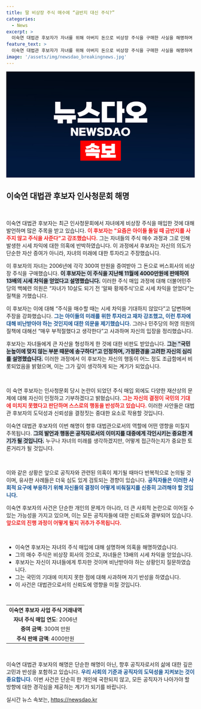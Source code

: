 ```yaml
---
title: 딸 비상장 주식 매수에 “금반지 대신 주식?”
categories:
  - News
excerpt: >
  이숙연 대법관 후보자가 자녀를 위해 아버지 돈으로 비상장 주식을 구매한 사실을 해명하며 아이들을 위한 투자라고 주장했습니다. 그러나 4000만원의 시세 차익에 대한 비판은 피할 수 없었습니다. 이 후보자의 발언이 논란을 일으키고 있습니다. 클릭하여 자세한 내용을 확인하세요!
feature_text: >
  이숙연 대법관 후보자가 자녀를 위해 아버지 돈으로 비상장 주식을 구매한 사실을 해명하며 아이들을 위한 투자라고 주장했습니다. 그러나 4000만원의 시세 차익에 대한 비판은 피할 수 없었습니다. 이 후보자의 발언이 논란을 일으키고 있습니다. 클릭하여 자세한 내용을 확인하세요!
image: '/assets/img/newsdao_breakingnews.jpg'
---
```


<p><img src="/assets/img/newsdao_breakingnews.jpg" alt="ontimetimes 속보" /></p>

<h2 data-ke-size="size26">이숙연 대법관 후보자 인사청문회 해명</h2>

<p data-ke-size="size16">&nbsp;</p>

<p>이숙연 대법관 후보자는 최근 인사청문회에서 자녀에게 비상장 주식을 매입한 것에 대해 발언하며 많은 주목을 받고 있습니다. <b><span style="color: #ee2323;">이 후보자는 "요즘은 아이들 돌일 때 금반지를 사주지 않고 주식을 사준다"고 강조했습니다.</span></b> 그는 자녀들의 주식 매수 과정과 그로 인해 발생한 시세 차익에 대한 의혹에 반박하였습니다. 이 과정에서 후보자는 자신의 의도가 단순한 자산 증여가 아니라, 자녀의 미래에 대한 투자라고 주장했습니다.</p>

<p>이 후보자의 자녀는 2006년에 각각 300여 만원을 증여받아 그 돈으로 버스회사의 비상장 주식을 구매했습니다. <b><span style="background-color: #21538527;">이 후보자는 이 주식을 지난해 11월에 4000만원에 판매하여 13배의 시세 차익을 얻었다고 설명했습니다.</span></b> 이러한 주식 매입 과정에 대해 더불어민주당의 백혜련 의원은 “자녀가 10살도 되기 전 ‘알짜 황제주식’으로 시세 차익을 얻었다”는 질책을 가했습니다.</p>

<p>이 후보자는 이에 대해 “주식을 매수할 때는 시세 차익을 기대하지 않았다”고 답변하며 주장을 강화했습니다. <b><span style="color: #1a5490;">그는 아이들의 미래를 위한 투자라고 재차 강조했고, 이런 투자에 대해 비난받아야 하는 것인지에 대한 의문을 제기했습니다.</span></b> 그러나 민주당의 허영 의원의 질책에 대해선 “매우 부적절했다고 생각한다”고 사과하며 자신의 입장을 정리했습니다.</p>

<p>후보자는 자녀들에게 큰 자산을 형성하게 한 것에 대한 비판도 받았습니다. <b><span style="background-color: #21538527;">그는 "국민 눈높이에 맞지 않는 부분 때문에 송구하다"고 인정하며, 가정환경을 고려한 자신의 심리를 설명했습니다.</span></b> 이러한 과정에서 이 후보자는 자신의 행동이 어느 정도 조급함에서 비롯되었음을 밝혔으며, 이는 그가 깊이 생각하게 되는 계기가 되었습니다.</p>

<p data-ke-size="size16">&nbsp;</p>

<p>이 숙연 후보자는 인사청문회 당시 논란이 되었던 주식 매입 외에도 다양한 재산상의 문제에 대해 자신이 인정하고 기부하겠다고 밝혔습니다. <b><span style="color: #ee2323;">그는 자신의 결정이 국민의 기대에 미치지 못했다고 판단하며 스스로의 행동을 반성하고 있습니다.</span></b> 이러한 사안들은 대법관 후보자의 도덕성과 신뢰성을 결정짓는 중대한 요소로 작용할 것입니다. </p>

<p>이숙연 대법관 후보자의 이번 해명이 향후 대법관으로서의 역할에 어떤 영향을 미칠지 주목됩니다. <b><span style="background-color: #21538527;">그의 발언과 행동은 공직자로서의 이미지를 대중에게 각인시키는 중요한 계기가 될 것입니다.</span></b> 누구나 자녀의 미래를 생각하겠지만, 어떻게 접근하는지가 중요한 토론거리가 될 것입니다. </p>

<p data-ke-size="size16">&nbsp;</p>

<p>이와 같은 상황은 앞으로 공직자와 관련된 의혹이 제기될 때마다 반복적으로 논의될 것이며, 유사한 사례들은 더욱 심도 있게 검토되는 경향이 있습니다. <b><span style="color: #1a5490;">공직자들은 이러한 사회적 요구에 부응하기 위해 자신들의 결정이 어떻게 비춰질지를 신중히 고려해야 할 것입니다.</span></b></p>

<p>이숙연 후보자의 사건은 단순한 개인의 문제가 아니라, 더 큰 사회적 논란으로 이어질 수 있는 가능성을 가지고 있으며, 이는 모든 공직자들에 대한 신뢰도와 결부되어 있습니다. <b><span style="color: #ee2323;">앞으로의 진행 과정이 어떻게 될지 귀추가 주목됩니다.</span></b></p>

<p data-ke-size="size16">&nbsp;</p>

<ul>
    <li>이숙연 후보자는 자녀의 주식 매입에 대해 설명하며 의혹을 해명하였습니다.</li>
    <li>그의 매수 주식은 비상장 회사의 것으로, 자녀들은 13배의 시세 차익을 얻었습니다.</li>
    <li>후보자는 자신이 자녀들에게 투자한 것이며 비난받아야 하는 상황인지 질문하였습니다.</li>
    <li>그는 국민의 기대에 미치지 못한 점에 대해 사과하며 자기 반성을 하였습니다.</li>
    <li>이 사건은 대법관으로서의 신뢰도에 영향을 미칠 것입니다.</li>
</ul>

<p data-ke-size="size16">&nbsp;</p>

<table>
    <tr>
        <td style="text-align: center; height: 17px;"><b>이숙연 후보자 사업 주식 거래내역</b></td>
    </tr>
    <tr>
        <td style="text-align: center; height: 17px;"><b>자녀 주식 매입 연도</b>: 2006년</td>
    </tr>
    <tr>
        <td style="text-align: center; height: 17px;"><b>증여 금액</b>: 300여 만원</td>
    </tr>
    <tr>
        <td style="text-align: center; height: 17px;"><b>주식 판매 금액</b>: 4000만원</td>
    </tr>
</table>

<p data-ke-size="size16">&nbsp;</p>

<p>이숙연 대법관 후보자의 해명은 단순한 해명이 아닌, 향후 공직자로서의 삶에 대한 깊은 고민과 반성을 포함하고 있습니다. <b><span style="color: #1a5490;">우리 사회의 기준과 공직자의 도덕성을 지켜보는 것이 중요합니다.</span></b> 이번 사건은 단순히 한 개인에 국한되지 않고, 모든 공직자가 나아가야 할 방향에 대한 경각심을 제공하는 계기가 되기를 바랍니다.</p>
실시간 뉴스 속보는, <a href="https://newsdao.kr" rel="dofollow">https://newsdao.kr</a>


